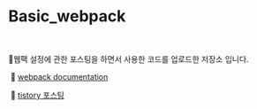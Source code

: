 # Basic_webpack

<br>

💎웹팩 설정에 관한 포스팅을 하면서 사용한 코드를 업로드한 저장소 입니다.

​	  🔹 [webpack documentation](https://webpack.js.org/concepts/) 

​	  🔹 [tistory 포스팅](https://art-coding3.tistory.com/56)

